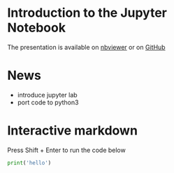 # Introduction to the Jupyter Notebook

The presentation is available on [nbviewer](http://nbviewer.jupyter.org/github/mmendez12/2017-01-20_mbp/blob/master/MBP%20presentation.ipynb) or on [GitHub](https://github.com/mmendez12/2017-01-20_mbp/blob/master/MBP%20presentation.ipynb)

# News
- introduce jupyter lab
- port code to python3

# Interactive markdown

Press Shift + Enter to run the code below

```python
print('hello')
```
